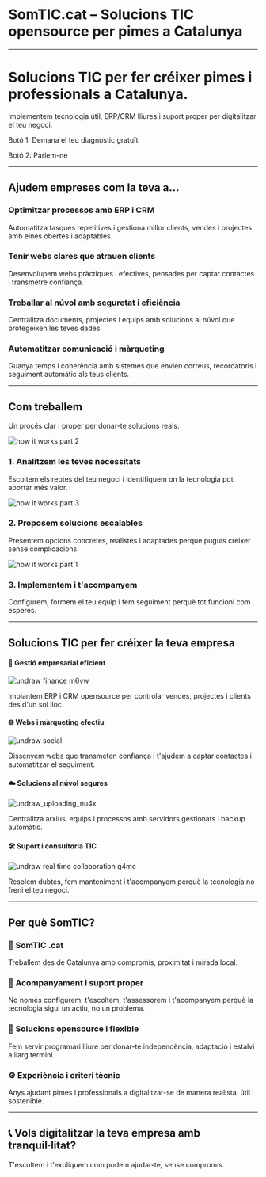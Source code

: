 # SomTIC.cat – Solucions TIC opensource per pimes a Catalunya

---

# **Solucions TIC per fer créixer pimes i professionals a Catalunya.**

Implementem tecnologia útil, ERP/CRM lliures i suport proper per digitalitzar el teu negoci.

Botó 1: Demana el teu diagnòstic gratuït

Botó 2: Parlem-ne

---

## Ajudem empreses com la teva a…

### Optimitzar processos amb ERP i CRM

Automatitza tasques repetitives i gestiona millor clients, vendes i projectes amb eines obertes i adaptables.

### Tenir webs clares que atrauen clients

Desenvolupem webs pràctiques i efectives, pensades per captar contactes i transmetre confiança.

### Treballar al núvol amb seguretat i eficiència

Centralitza documents, projectes i equips amb solucions al núvol que protegeixen les teves dades.

### Automatitzar comunicació i màrqueting

Guanya temps i coherència amb sistemes que envien correus, recordatoris i seguiment automàtic als teus clients.

---

## Com treballem

Un procés clar i proper per donar-te solucions reals:

![how it works part 2](https://somtic.cat/wp-content/uploads/2025/06/how-it-works-part-2.png)

### 1. Analitzem les teves necessitats

Escoltem els reptes del teu negoci i identifiquem on la tecnologia pot aportar més valor.

![how it works part 3](https://somtic.cat/wp-content/uploads/2025/06/how-it-works-part-3.png)

### 2. Proposem solucions escalables

Presentem opcions concretes, realistes i adaptades perquè puguis créixer sense complicacions.

![how it works part 1](https://somtic.cat/wp-content/uploads/2025/06/how-it-works-part-1.png)

### 3. Implementem i t'acompanyem

Configurem, formem el teu equip i fem seguiment perquè tot funcioni com esperes.

---

## Solucions TIC per fer créixer la teva empresa

#### 🌱 Gestió empresarial eficient

![undraw finance m6vw](https://somtic.cat/wp-content/uploads/2025/03/undraw_finance_m6vw.png)

Implantem ERP i CRM opensource per controlar vendes, projectes i clients des d'un sol lloc.

#### 🌐 Webs i màrqueting efectiu

![undraw social](https://somtic.cat/wp-content/uploads/2025/03/undraw_social-thinking_x42y.png)

Dissenyem webs que transmeten confiança i t'ajudem a captar contactes i automatitzar el seguiment.

#### ☁️ Solucions al núvol segures

![undraw_uploading_nu4x](https://somtic.cat/wp-content/uploads/2025/03/undraw_uploading_nu4x.png)

Centralitza arxius, equips i processos amb servidors gestionats i backup automàtic.

#### 🛠️ Suport i consultoria TIC

![undraw real time collaboration g4mc](https://somtic.cat/wp-content/uploads/2025/07/undraw_real-time-collaboration_g4mc.png)

Resolem dubtes, fem manteniment i t'acompanyem perquè la tecnologia no freni el teu negoci.

---

## Per què SomTIC?

### 🤝 SomTIC **.cat**

Treballem des de Catalunya amb compromís, proximitat i mirada local.

### 🌱 Acompanyament i suport proper

No només configurem: t'escoltem, t'assessorem i t'acompanyem perquè la tecnologia sigui un actiu, no un problema.

### 🧩 Solucions opensource i flexible

Fem servir programari lliure per donar-te independència, adaptació i estalvi a llarg termini.

### ⚙️ Experiència i criteri tècnic

Anys ajudant pimes i professionals a digitalitzar-se de manera realista, útil i sostenible.

---

## 📞 Vols digitalitzar la teva empresa amb tranquil·litat?

T'escoltem i t'expliquem com podem ajudar-te, sense compromís.